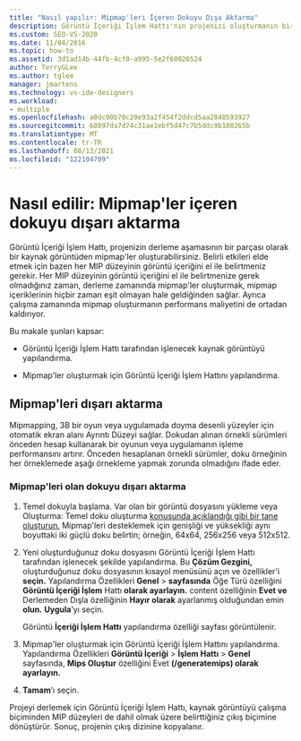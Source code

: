 ```yaml
---
title: "Nasıl yapılır: Mipmap'leri İçeren Dokuyu Dışa Aktarma"
description: Görüntü İçeriği İşlem Hattı'nın projenizi oluşturmanın bir parçası olarak bir kaynak görüntüden mipmap'ler oluşturmasını öğrenin. Bu sayede mipmap'ler hiçbir zaman eşitnin dışından kullanılamaz.
ms.custom: SEO-VS-2020
ms.date: 11/04/2016
ms.topic: how-to
ms.assetid: 3d1ad14b-44fb-4cf0-a995-5e2f60026524
author: TerryGLee
ms.author: tglee
manager: jmartens
ms.technology: vs-ide-designers
ms.workload:
- multiple
ms.openlocfilehash: a0dc90b70c20e93a2f454f2ddcd5aa2840593927
ms.sourcegitcommit: 68897da7d74c31ae1ebf5d47c7b5ddc9b108265b
ms.translationtype: MT
ms.contentlocale: tr-TR
ms.lasthandoff: 08/13/2021
ms.locfileid: "122104709"
---
```

# <a name="how-to-export-a-texture-that-contains-mipmaps"></a>Nasıl edilir: Mipmap'ler içeren dokuyu dışarı aktarma

Görüntü İçeriği İşlem Hattı, projenizin derleme aşamasının bir parçası olarak bir kaynak görüntüden mipmap'ler oluşturabilirsiniz. Belirli etkileri elde etmek için bazen her MIP düzeyinin görüntü içeriğini el ile belirtmeniz gerekir. Her MIP düzeyinin görüntü içeriğini el ile belirtmenize gerek olmadığınız zaman, derleme zamanında mipmap'ler oluşturmak, mipmap içeriklerinin hiçbir zaman eşit olmayan hale geldiğinden sağlar. Ayrıca çalışma zamanında mipmap oluşturmanın performans maliyetini de ortadan kaldırıyor.

Bu makale şunları kapsar:

- Görüntü İçeriği İşlem Hattı tarafından işlenecek kaynak görüntüyü yapılandırma.

- Mipmap'ler oluşturmak için Görüntü İçeriği İşlem Hattını yapılandırma.

## <a name="export-mipmaps"></a>Mipmap'leri dışarı aktarma

Mipmapping, 3B bir oyun veya uygulamada doyma desenli yüzeyler için otomatik ekran alanı Ayrıntı Düzeyi sağlar. Dokudan alınan örnekli sürümleri önceden hesap kullanarak bir oyunun veya uygulamanın işleme performansını artırır. Önceden hesaplanan örnekli sürümler, doku örneğinin her örneklemede aşağı örnekleme yapmak zorunda olmadığını ifade eder.

### <a name="to-export-a-texture-that-has-mipmaps"></a>Mipmap'leri olan dokuyu dışarı aktarma

1. Temel dokuyla başlama. Var olan bir görüntü dosyasını yükleme veya Oluşturma: Temel doku oluşturma [konusunda açıklandığı gibi bir tane oluşturun.](../designers/how-to-create-a-basic-texture.md) Mipmap'leri desteklemek için genişliği ve yüksekliği aynı boyuttaki iki güçlü doku belirtin; örneğin, 64x64, 256x256 veya 512x512.

2. Yeni oluşturduğunuz doku dosyasını Görüntü İçeriği İşlem Hattı tarafından işlenecek şekilde yapılandırma. Bu **Çözüm Gezgini,** oluşturduğunuz doku dosyasının kısayol menüsünü açın ve özellikler'i **seçin.** Yapılandırma Özellikleri **Genel**  >  **sayfasında** Öğe Türü özelliğini **Görüntü İçeriği İşlem** Hattı **olarak ayarlayın.** content özelliğinin **Evet ve**  Derlemeden Dışla özelliğinin **Hayır olarak** ayarlanmış olduğundan emin **olun.** **Uygula**’yı seçin.

   Görüntü **İçeriği İşlem Hattı** yapılandırma özelliği sayfası görüntülenir.

3. Mipmap'ler oluşturmak için Görüntü İçeriği İşlem Hattını yapılandırma. Yapılandırma Özellikleri **Görüntü İçeriği**  >  **İşlem Hattı**  >  **Genel** sayfasında, **Mips Oluştur** özelliğini Evet **(/generatemips) olarak ayarlayın.**

4. **Tamam**’ı seçin.

Projeyi derlemek için Görüntü İçeriği İşlem Hattı, kaynak görüntüyü çalışma biçiminden MIP düzeyleri de dahil olmak üzere belirttiğiniz çıkış biçimine dönüştürür. Sonuç, projenin çıkış dizinine kopyalanır.
